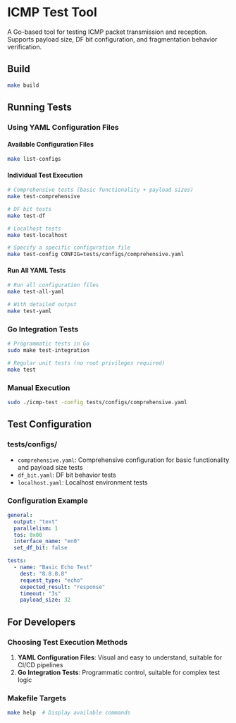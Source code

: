 # ICMP Test Tool

A Go-based tool for testing ICMP packet transmission and reception. Supports payload size, DF bit configuration, and fragmentation behavior verification.

## Build
```bash
make build
```

## Running Tests

### Using YAML Configuration Files

#### Available Configuration Files
```bash
make list-configs
```

#### Individual Test Execution
```bash
# Comprehensive tests (basic functionality + payload sizes)
make test-comprehensive

# DF bit tests
make test-df

# Localhost tests
make test-localhost

# Specify a specific configuration file
make test-config CONFIG=tests/configs/comprehensive.yaml
```

#### Run All YAML Tests
```bash
# Run all configuration files
make test-all-yaml

# With detailed output
make test-yaml
```

### Go Integration Tests

```bash
# Programmatic tests in Go
sudo make test-integration

# Regular unit tests (no root privileges required)
make test
```

### Manual Execution
```bash
sudo ./icmp-test -config tests/configs/comprehensive.yaml
```

## Test Configuration

### tests/configs/

- `comprehensive.yaml`: Comprehensive configuration for basic functionality and payload size tests
- `df_bit.yaml`: DF bit behavior tests
- `localhost.yaml`: Localhost environment tests

### Configuration Example

```yaml
general:
  output: "text"
  parallelism: 1
  tos: 0x00
  interface_name: "en0"
  set_df_bit: false

tests:
  - name: "Basic Echo Test"
    dest: "8.8.8.8"
    request_type: "echo"
    expected_result: "response"
    timeout: "3s"
    payload_size: 32
```

## For Developers

### Choosing Test Execution Methods

1. **YAML Configuration Files**: Visual and easy to understand, suitable for CI/CD pipelines
2. **Go Integration Tests**: Programmatic control, suitable for complex test logic

### Makefile Targets

```bash
make help  # Display available commands
```